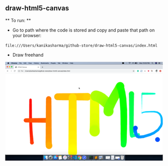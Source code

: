 ## draw-html5-canvas


** To run: **

- Go to path where the code is stored and copy and paste that path on your browser:

 `file:///Users/kanikasharma/github-store/draw-html5-canvas/index.html`

- Draw freehand 



![Freehand Strokes](images/freehand_paint.png) 
